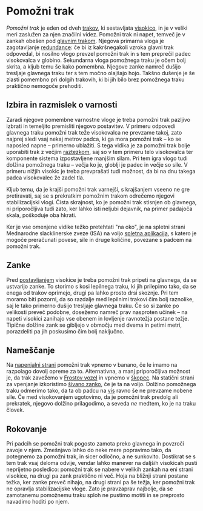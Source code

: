 # Pomožni trak

_Pomožni trak_ je eden od dveh [trakov](trak), ki sestavljata [visokico](visokica), in je v veliki meri zaslužen za njen značilni videz. Pomožni trak ni napet, temveč je v zankah obešen pod [glavnim trakom](glavni-trak). Njegova primarna vloga je zagotavljanje [redundance](redundanca): če bi iz kakršnegakoli vzroka glavni trak odpovedal, bi nosilno vlogo prevzel pomožni trak in s tem preprečil padec visokovalca v globino. Sekundarna vloga pomožnega traku je očem bolj skrita, a kljub temu še kako pomembna. Njegove zanke namreč dušijo tresljaje glavnega traku ter s tem močno olajšajo hojo. Takšno dušenje je še zlasti pomembno pri dolgih trakovih, ki bi jih bilo brez pomožnega traku praktično nemogoče prehoditi.

## Izbira in razmislek o varnosti

Zaradi njegove pomembne varnostne vloge je treba pomožni trak pazljivo izbrati in temeljito premisliti njegovo postavitev. V primeru odpovedi glavnega traku pomožni trak teže visokovalca ne prevzame takoj, zato najprej sledi vsaj nekaj metrov padca, ki ga mora pomožni trak – ko se naposled napne – primerno ublažiti. S tega vidika je za pomožni trak bolje uporabiti trak z večjim [raztezkom](raztezek), saj so v tem primeru telo visokovalca ter komponente sistema izpostavljene manjšim silam. Pri tem igra vlogo tudi dolžina pomožnega traku – večja ko je, globlji je padec in večje so sile. V primeru nižjih visokic je treba prevprašati tudi možnost, da bi na dnu takega padca visokovalec že zadel tla.

Kljub temu, da je krajši pomožni trak varnejši, s krajšanjem vseeno ne gre pretiravati, saj se s prekratkim pomožnim trakom odrečemo njegovi stabilizacijski vlogi. Čista skrajnost, ko je pomožni trak stisnjen ob glavnega, ni priporočljiva tudi zato, ker lahko isti neljubi dejavnik, na primer padajoča skala, poškoduje oba hkrati.

Ker je vse omenjene vidike težko pretehtati "na oko", je na spletni strani Mednarodne slacklinerske zveze (ISA) na voljo [spletna aplikacija](https://data.slacklineinternational.org/safety/warnings/backup-fall/), s katero je mogoče preračunati povese, sile in druge količine, povezane s padcem na pomožni trak.

## Zanke

Pred [postavljanjem](postavljanje) visokice je treba pomožni trak pripeti na glavnega, da se ustvarijo zanke. To storimo s kosi lepilnega traku, ki jih prilepimo tako, da se enega od trakov oprimejo, drugi pa lahko prosto drsi skoznje. Pri tem moramo biti pozorni, da so razdalje med lepilnimi trakovi čim bolj raznolike, saj le tako primerno dušijo tresljaje glavnega traku. Če so si zanke po velikosti preveč podobne, dosežemo namreč prav nasproten učinek – na napeti visokici zanihajo vse obenem in lovljenje ravnotežja postane težje. Tipične dolžine zank se gibljejo v območju med dvema in petimi metri, porazdeliti pa jih poskusimo čim bolj naključno.

## Nameščanje

Na [napenjalni strani](napenjalna-stran) pomožni trak vpnemo v banano, če le imamo na razpolago dovolj opreme za to. Alternativna, a manj priporočljiva možnost je, da trak zavežemo v [Frostov vozel](frostov-vozel) in vpnemo v [škopec](skopec). Na statični strani za vpenjanje izkoristimo [šivano zanko](sivana-zanka), če je ta na voljo. Dolžino pomožnega traku odmerimo tako, da ta ob padcu na [vis](vis) ravno še ne prevzame nobene sile. Če med visokovanjem ugotovimo, da je pomožni trak predolg ali prekratek, njegovo dolžino prilagodimo, a seveda _ne_ medtem, ko je na traku človek.

## Rokovanje

Pri padcih se pomožni trak pogosto zamota preko glavnega in povzroči zavoje v njem. Zmešnjavo lahko do neke mere popravimo tako, da potegnemo za pomožni trak, in sicer odločno, a ne sunkovito. Dostikrat se s tem trak vsaj deloma odvije, vendar lahko manever na daljših visokicah pusti neprijetno posledico: pomožni trak se nabere v velikih zankah na eni strani visokice, na drugi pa zank praktično ni več. Hoja na bližnji strani postane težka, ker zanke preveč nihajo, na drugi strani pa še težja, ker pomožni trak ne opravlja stabilizacijske vloge. Zato je pravzaprav najbolje, da se zamotanemu pomožnemu traku sploh ne pustimo motiti in se preprosto navadimo hoditi po njem.

